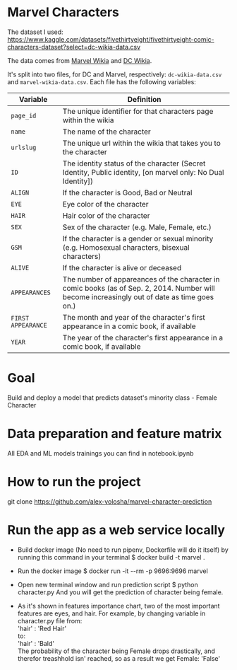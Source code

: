 # Marvel Characters

The dataset I used: https://www.kaggle.com/datasets/fivethirtyeight/fivethirtyeight-comic-characters-dataset?select=dc-wikia-data.csv 

The data comes from [Marvel Wikia](http://marvel.wikia.com/Main_Page) and [DC Wikia](http://dc.wikia.com/wiki/Main_Page).

It's split into two files, for DC and Marvel, respectively: `dc-wikia-data.csv` and `marvel-wikia-data.csv`. Each file has the following variables:

Variable | Definition
---|---------
`page_id` | The unique identifier for that characters page within the wikia
`name` | The name of the character
`urlslug` | The unique url within the wikia that takes you to the character
`ID` | The identity status of the character (Secret Identity, Public identity, [on marvel only: No Dual Identity])
`ALIGN` | If the character is Good, Bad or Neutral
`EYE` | Eye color of the character
`HAIR` | Hair color of the character
`SEX` | Sex of the character (e.g. Male, Female, etc.)
`GSM` | If the character is a gender or sexual minority (e.g. Homosexual characters, bisexual characters)
`ALIVE` | If the character is alive or deceased
`APPEARANCES` | The number of appareances of the character in comic books (as of Sep. 2, 2014. Number will become increasingly out of date as time goes on.)
`FIRST APPEARANCE` | The month and year of the character's first appearance in a comic book, if available
`YEAR` | The year of the character's first appearance in a comic book, if available

# Goal
Build and deploy a model that predicts dataset's minority class - Female Character

# Data preparation and feature matrix
All EDA and ML models trainings you can find in notebook.ipynb

# How to run the project
git clone https://github.com/alex-volosha/marvel-character-prediction

# Run the app as a web service locally
* Build docker image (No need to run pipenv, Dockerfile will do it itself) by running this command in your terminal
$ docker build -t  marvel .

* Run the docker image
$ docker run -it --rm -p 9696:9696 marvel

* Open new terminal window and run prediction script
$ python character.py
And you will get the prediction of character being female. 

* As it's shown in features importance chart, two of the most important features are eyes, and hair. 
For example, by changing variable in character.py file from:\
'hair' : 'Red Hair'\
to:\
'hair' : 'Bald'\
The probability of the character being Female drops drastically, and therefor treashhold isn' reached, so as a result we get Female: 'False'

